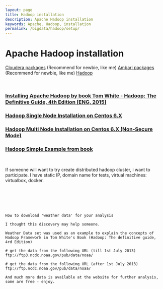 ```yaml
---
layout: page
title: Hadoop installation
description: Apache Hadoop installation
keywords: Apache. Hadoop, installation
permalink: /bigdata/hadoop/setup/
---
```


# Apache Hadoop installation

<a href="/bigdata/hadoop/setup/cloudera/">Cloudera packages</a> (Recommend for newbie, like me)
<a href="/bigdata/hadoop/setup/ambari/">Ambari packages</a> (Recommend for newbie, like me)
<a href="/bigdata/hadoop/setup/linux/">Hadoop</a>

<br/>

### [Installing Apache Hadoop by book Tom White - Hadoop: The Definitive Guide, 4th Edition [ENG, 2015]](/docs/hadoop/centos/6/installation/by-book/)

### [Hadoop Single Node Installation on Centos 6.X](/docs/hadoop/centos/6/installation/single-node-installation-on-centos-6/)

### [Hadoop Multi Node Installation on Centos 6.X (Non-Secure Mode)](/docs/hadoop/centos/6/installation/multi-node-installation-on-centos-6-non-sucure-mode/)

### [Hadoop Simple Example from book](/linux/distributed-systems/hadoop/example-1/)

<br/>

If someone will want to try create distributed hadoop cluster, i want to participate.
I have static IP, domain name for tests, virtual maсhines: virtualbox, docker.

<br/><br/>
<br/><br/>

    How to download 'weather data' for your analysis

    I thought this discovery may help someone.

    Weather Data set was used as an example to explain the concepts of Hadoop Framework in Tom White's Book (Hadoop: The definitive guide, 4rd Edition)

    # get the data from the following URL (till 1st July 2013)
    ftp://ftp3.ncdc.noaa.gov/pub/data/noaa/

    # get the data from the following URL (after 1st July 2013)
    ftp://ftp.ncdc.noaa.gov/pub/data/noaa/

    And much more data is available at the website for further analysis, some are free - enjoy.

